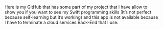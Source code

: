 Here is my GitHub that has some part of my project that I have allow to show you if you want to see my Swift programming skills 
(It’s not perfect because self-learning but it’s working)
and this app is not available because I have to terminate a cloud services Back-End that I use.

